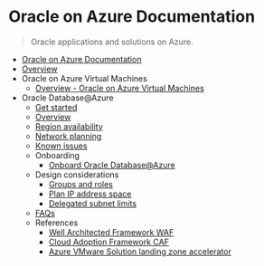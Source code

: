 # Oracle on Azure Documentation
> Oracle applications and solutions on Azure.
  - [Oracle on Azure Documentation](https://learn.microsoft.com/en-us/azure/oracle/)
  - [Overview](https://learn.microsoft.com/en-us/azure/oracle/oracle-azure-overview)
  - Oracle on Azure Virtual Machines
    - [Overview - Oracle on Azure Virtual Machines](https://learn.microsoft.com/azure/virtual-machines/workloads/oracle/)
  - Oracle Database@Azure
    - [Get started](https://learn.microsoft.com/en-us/azure/oracle/oracle-db/oracle-database-get-started)
    - [Overview](https://learn.microsoft.com/en-us/azure/oracle/oracle-db/database-overview)
    - [Region availability](https://learn.microsoft.com/en-us/azure/oracle/oracle-db/oracle-database-regions)
    - [Network planning](https://learn.microsoft.com/en-us/azure/oracle/oracle-db/oracle-database-network-plan)
    - [Known issues](https://learn.microsoft.com/en-us/azure/oracle/oracle-db/oracle-database-known-issues)
    - Onboarding
      - [Onboard Oracle Database@Azure](https://learn.microsoft.com/en-us/azure/oracle/oracle-db/onboard-oracle-database)
    - Design considerations
      - [Groups and roles](https://learn.microsoft.com/en-us/azure/oracle/oracle-db/oracle-database-groups-roles)
      - [Plan IP address space](https://learn.microsoft.com/en-us/azure/oracle/oracle-db/oracle-database-plan-ip)
      - [Delegated subnet limits](https://learn.microsoft.com/en-us/azure/oracle/oracle-db/oracle-database-delegated-subnet-limits)
    - [FAQs](https://learn.microsoft.com/en-us/azure/oracle/oracle-db/faq-oracle-database-azure)
    - References
      - [Well Architected Framework WAF](https://learn.microsoft.com/azure/well-architected/)
      - [Cloud Adoption Framework CAF](https://learn.microsoft.com/azure/cloud-adoption-framework/)
      - [Azure VMware Solution landing zone accelerator](https://learn.microsoft.com/azure/cloud-adoption-framework/scenarios/azure-vmware/enterprise-scale-landing-zone)
